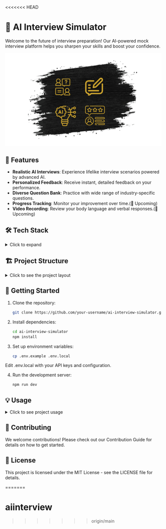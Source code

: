 <<<<<<< HEAD
# 🤖 AI Interview Simulator

Welcome to the future of interview preparation! Our AI-powered mock interview platform helps you sharpen your skills and boost your confidence.

![AI Interview Simulator](./public/splash.png)

## 🚀 Features

- **Realistic AI Interviews**: Experience lifelike interview scenarios powered by advanced AI.
- **Personalized Feedback**: Receive instant, detailed feedback on your performance.
- **Diverse Question Bank**: Practice with wide range of industry-specific questions.
- **Progress Tracking**: Monitor your improvement over time.(🔴 Upcoming)
- **Video Recording**: Review your body language and verbal responses.(🔴 Upcoming)

## 🛠️ Tech Stack

<details>
<summary>Click to expand</summary>

- Next.js
- React
- Tailwind CSS
- Gemini AI Model
- Drizzle ORM
- Magic UI components

</details>

## 🏗️ Project Structure

<details>
<summary>Click to see the project layout</summary>

└── 📁interviewgenie

   └── 📁app

   └── 📁ComponentHelper

   └── 📁components

   └── 📁lib

   └── 📁public

   └── 📁utils


</details>

## 🚦 Getting Started
1. Clone the repository:
   ```bash
   git clone https://github.com/your-username/ai-interview-simulator.git

2. Install dependencies:
    ```bash
    cd ai-interview-simulator
    npm install

3. Set up environment variables:
     ```bash
     cp .env.example .env.local
  Edit .env.local with your API keys and configuration.

4. Run the development server:
     ```bash
     npm run dev

## 💡 Usage

<details>
  <summary>Click to see project usage</summary>

1. 👤 **Create an Account**: Sign up or log in to access the dashboard.
2. 🆕 **Start a New Interview**: Choose your industry and difficulty level.
3. 🎙️ **Answer Questions**: Respond to AI-generated questions via text or video.
4. 📊 **Receive Feedback**: Get instant AI-powered feedback on your responses.
5. 📈 **Review and Improve**: Analyze your performance and practice weak areas.

</details>

## 🤝 Contributing
We welcome contributions! Please check out our Contribution Guide for details on how to get started.

## 📄 License
This project is licensed under the MIT License - see the LICENSE file for details.

=======
# aiinterview
>>>>>>> origin/main

